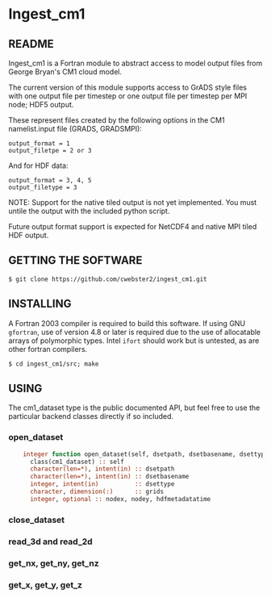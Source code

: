# Ingest_cm1 #

## README ##

Ingest_cm1 is a Fortran module to abstract access to model output 
files from George Bryan's CM1 cloud model.  

The current version of this module supports access to GrADS style files
with one output file per timestep or one output file per timestep per
MPI node; HDF5 output. 

These represent files created by the following options in the
CM1 namelist.input file (GRADS, GRADSMPI):

    output_format = 1
    output_filetpe = 2 or 3

And for HDF data:

    output_format = 3, 4, 5
    output_filetype = 3

NOTE: Support for the native tiled output is not yet implemented.  You must untile the output with the included python script.

Future output format support is expected for NetCDF4 and native MPI tiled HDF output.

## GETTING THE SOFTWARE ##

    $ git clone https://github.com/cwebster2/ingest_cm1.git

## INSTALLING ##

A Fortran 2003 compiler is required to build this software.  If using GNU `gfortran`, 
use of version 4.8 or later is required due to the use of allocatable arrays of 
polymorphic types.  Intel `ifort` should work but is untested, as are other fortran compilers.

    $ cd ingest_cm1/src; make

## USING ##

The cm1_dataset type is the public documented API, but feel free to use the 
particular backend classes directly if so included. 

### open_dataset ###

```fortran
    integer function open_dataset(self, dsetpath, dsetbasename, dsettype, grids, nodex, nodey, hdfmetadatatime)
      class(cm1_dataset) :: self
      character(len=*), intent(in) :: dsetpath
      character(len=*), intent(in) :: dsetbasename
      integer, intent(in)          :: dsettype
      character, dimension(:)      :: grids
      integer, optional :: nodex, nodey, hdfmetadatatime
```

### close_dataset ###
### read_3d and read_2d ###
### get_nx, get_ny, get_nz ###
### get_x, get_y, get_z ###

